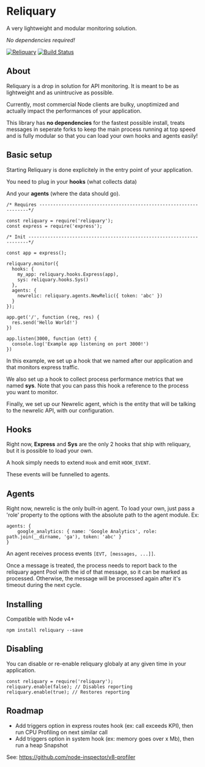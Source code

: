 # Reliquary

A very lightweight and modular monitoring solution.

*No dependencies required!*

[![Reliquary](https://img.shields.io/npm/v/reliquary.svg)](https://www.npmjs.com/package/reliquary)
[![Build Status](https://travis-ci.org/fed135/reliquary.svg?branch=master)](https://travis-ci.org/fed135/reliquary)


## About

Reliquary is a drop in solution for API monitoring. It is meant to be as lightweight and as unintrucive as possible.

Currently, most commercial Node clients are bulky, unoptimized and actually impact the performances of your application.

This library has **no dependencies** for the fastest possible install, treats messages in seperate forks to keep 
the main process running at top speed and is fully modular so that you can load your own hooks and agents easily!


## Basic setup

Starting Reliquary is done explicitely in the entry point of your application.

You need to plug in your **hooks** (what collects data)

And your **agents** (where the data should go).

```node
/* Requires ------------------------------------------------------------------*/

const reliquary = require('reliquary');
const express = require('express');

/* Init ----------------------------------------------------------------------*/

const app = express();

reliquary.monitor({
  hooks: {
    my_app: reliquary.hooks.Express(app),
    sys: reliquary.hooks.Sys()
  },
  agents: {
    newrelic: reliquary.agents.NewRelic({ token: 'abc' })
  }
});

app.get('/', function (req, res) {
  res.send('Hello World!')
})

app.listen(3000, function (ett) {
  console.log('Example app listening on port 3000!')
})
```

In this example, we set up a hook that we named after our application and that monitors express traffic.

We also set up a hook to collect process performance metrics that we named **sys**. Note that you can pass this hook a reference to the process you want to monitor.

Finally, we set up our Newrelic agent, which is the entity that will be talking to the newrelic API, with our configuration. 


## Hooks

Right now, **Express** and **Sys** are the only 2 hooks that ship with reliquary, but it is possible to load your own.

A hook simply needs to extend `Hook` and emit `HOOK_EVENT`.

These events will be funnelled to agents.


## Agents

Right now, newrelic is the only built-in agent. To load your own, just pass a 'role' property to the options with the absolute path to the agent module. 
Ex:

```
agents: {
    google_analytics: { name: 'Google Analytics', role: path.join(__dirname, 'ga'), token: 'abc' }
}
```

An agent receives process events `[EVT, [messages, ...]]`. 

Once a message is treated, the process needs to report back to the reliquary agent Pool with the id of that message, so it can be marked as processed. 
Otherwise, the message will be processed again after it's timeout during the next cycle.


## Installing

Compatible with Node v4+

`npm install reliquary --save`


## Disabling

You can disable or re-enable reliquary globaly at any given time in your application.

```node
const reliquary = require('reliquary');
reliquary.enable(false); // Disables reporting
reliquary.enable(true); // Restores reporting
```

## Roadmap

- Add triggers option in express routes hook (ex: call exceeds KPI), then run CPU Profiling on next similar call
- Add triggers option in system hook (ex: memory goes over x Mb), then run a heap Snapshot

See: https://github.com/node-inspector/v8-profiler
